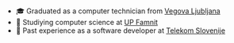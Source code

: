 - 🎓 Graduated as a computer technician from [Vegova Ljubljana](https://www.vegova.si/)
- 🏫 Studiying computer science at [UP Famnit](https://www.famnit.upr.si/en)
- 💼 Past experience as a software developer at [Telekom Slovenije](https://www.telekom.si/) 
